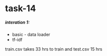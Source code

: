# task-14
##### interation 1:
* basic - data loader
* tf-idf

train.csv takes 33 hrs to train and test.csv 15 hrs
